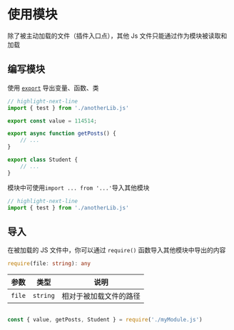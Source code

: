 # 使用模块

除了被主动加载的文件（插件入口点），其他 Js 文件只能通过作为模块被读取和加载

## 编写模块

使用 [`export`](https://developer.mozilla.org/zh-CN/docs/Web/JavaScript/Reference/Statements/export) 导出变量、函数、类

```js title="Serein/plugins/test/myModule.js"
// highlight-next-line
import { test } from './anotherLib.js'

export const value = 114514;

export async function getPosts() {
    // ...
}

export class Student {
    // ...
}
```

模块中可使用`import ... from '...'`导入其他模块

```js title="Serein/plugins/test/myModule.js"
// highlight-next-line
import { test } from './anotherLib.js'
```

## 导入

在被加载的 JS 文件中，你可以通过 `require()` 函数导入其他模块中导出的内容

```ts
require(file: string): any
```

| 参数   | 类型     | 说明                   |
| ------ | -------- | ---------------------- |
| `file` | `string` | 相对于被加载文件的路径 |

```js title="Serein/plugins/test/index.js"

const { value, getPosts, Student } = require('./myModule.js')
```
